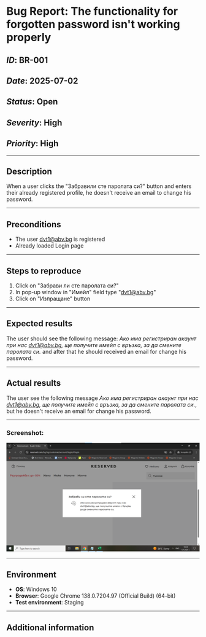 # Bug Report: The functionality for forgotten password isn't working properly

## *ID*: BR-001  
## *Date*: 2025-07-02  
## *Status*: Open  
## *Severity*: High 
## *Priority*: High  

---

## Description

When a user clicks the "Забравили сте паролата си?" button and enters their already registered profile, he doesn't receive an email to change his password.


---

## Preconditions

- The user dvt1@abv.bg is registered
- Already loaded Login page

---

## Steps to reproduce

1. Click on "Забрави ли сте паролата си?" 
2. In pop-up window in "Имейл" field type "dvt1@abv.bg"
3. Click on "Изпращане" button


---

## Expected results

The user should see the following message: *Ако има регистриран акаунт при нас dvt1@abv.bg, ще получите имейл с връзка, за да смените паролата си.* and after that he should received an email for change his password.

---

## Actual results

The user see the following message *Ако има регистриран акаунт при нас dvt1@abv.bg, ще получите имейл с връзка, за да смените паролата си.*, but he doesn't receive an email for change his password.


---

### Screenshot:
![Screenshot of the bug](screenshots/changepassword.png)

---


## Environment

* **OS**: Windows 10  
* **Browser**: Google Chrome 138.0.7204.97 (Official Build) (64-bit)
* **Test environment**: Staging

---

## Additional information


